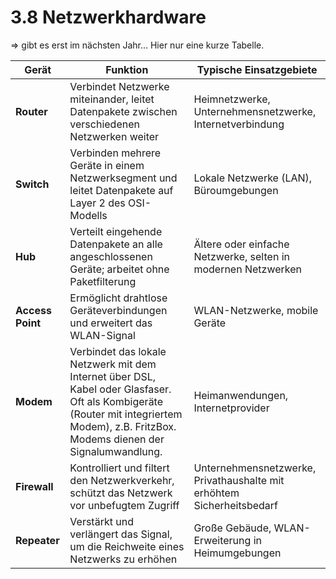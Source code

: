 # 3.8 Netzwerkhardware

=> gibt es erst im nächsten Jahr...
Hier nur eine kurze Tabelle.


| **Gerät**         | **Funktion**                                                                                      | **Typische Einsatzgebiete**                                       |
|-------------------|--------------------------------------------------------------------------------------------------|--------------------------------------------------------------------|
| **Router**        | Verbindet Netzwerke miteinander, leitet Datenpakete zwischen verschiedenen Netzwerken weiter      | Heimnetzwerke, Unternehmensnetzwerke, Internetverbindung          |
| **Switch**        | Verbinden mehrere Geräte in einem Netzwerksegment und leitet Datenpakete auf Layer 2 des OSI-Modells | Lokale Netzwerke (LAN), Büroumgebungen                            |
| **Hub**           | Verteilt eingehende Datenpakete an alle angeschlossenen Geräte; arbeitet ohne Paketfilterung       | Ältere oder einfache Netzwerke, selten in modernen Netzwerken     |
| **Access Point**  | Ermöglicht drahtlose Geräteverbindungen und erweitert das WLAN-Signal                             | WLAN-Netzwerke, mobile Geräte                                     |
| **Modem**         | Verbindet das lokale Netzwerk mit dem Internet über DSL, Kabel oder Glasfaser. Oft als Kombigeräte (Router mit integriertem Modem), z.B. FritzBox. Modems dienen der Signalumwandlung.                      | Heimanwendungen, Internetprovider                                 |
| **Firewall**      | Kontrolliert und filtert den Netzwerkverkehr, schützt das Netzwerk vor unbefugtem Zugriff         | Unternehmensnetzwerke, Privathaushalte mit erhöhtem Sicherheitsbedarf |
| **Repeater**      | Verstärkt und verlängert das Signal, um die Reichweite eines Netzwerks zu erhöhen                 | Große Gebäude, WLAN-Erweiterung in Heimumgebungen                 |



